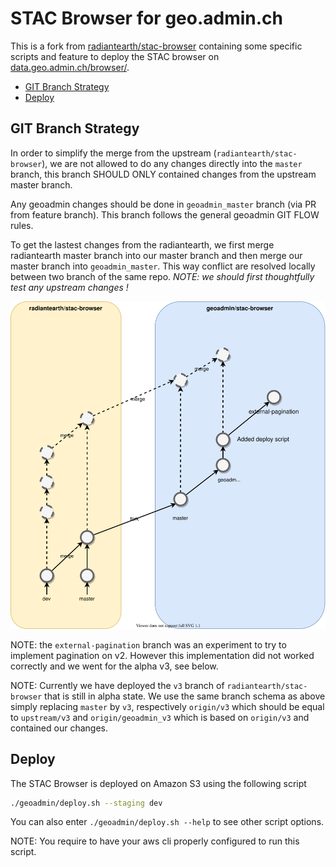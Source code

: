 # STAC Browser for geo.admin.ch

This is a fork from [radiantearth/stac-browser](https://github.com/radiantearth/stac-browser) containing some
specific scripts and feature to deploy the STAC browser on [data.geo.admin.ch/browser/](https://data.geo.admin.ch/browser/).

- [GIT Branch Strategy](#git-branch-strategy)
- [Deploy](#deploy)

## GIT Branch Strategy

In order to simplify the merge from the upstream (`radiantearth/stac-browser`), we are not allowed to do any changes directly into the `master` branch,
this branch SHOULD ONLY contained changes from the upstream master branch.

Any geoadmin changes should be done in `geoadmin_master` branch (via PR from feature branch). This branch follows the general geoadmin GIT FLOW rules.

To get the lastest changes from the radiantearth, we first merge radiantearth master branch into our master branch and
then merge our master branch into `geoadmin_master`. This way conflict are resolved locally between two branch of the same repo. *NOTE: we should first thoughtfully test any upstream changes !*

![stac-browser-git-branch](./stac-browser-git-branch.svg)

NOTE: the `external-pagination` branch was an experiment to try to implement pagination on v2. However this implementation did not worked correctly and we went for the alpha v3, see below.

NOTE: Currently we have deployed the `v3` branch of `radiantearth/stac-browser` that is still in alpha state. We use the same branch schema as above simply replacing `master` by `v3`, respectively `origin/v3` which should be equal to `upstream/v3` and `origin/geoadmin_v3` which is based on `origin/v3` and contained our changes.

## Deploy

The STAC Browser is deployed on Amazon S3 using the following script

```bash
./geoadmin/deploy.sh --staging dev
```

You can also enter `./geoadmin/deploy.sh --help` to see other script options.

NOTE: You require to have your aws cli properly configured to run this script.
